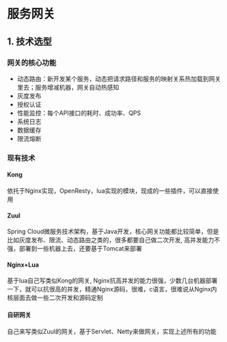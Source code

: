 # 服务网关

## 1. 技术选型

### 网关的核心功能

+ 动态路由：新开发某个服务，动态把请求路径和服务的映射关系热加载到网关里去；服务增减机器，网关自动热感知
+ 灰度发布
+ 授权认证
+ 性能监控：每个API接口的耗时、成功率、QPS
+ 系统日志
+ 数据缓存
+ 限流熔断



### 现有技术

#### Kong

依托于Nginx实现，OpenResty，lua实现的模块，现成的一些插件，可以直接使用



#### Zuul

Spring Cloud微服务技术架构，基于Java开发，核心网关功能都比较简单，但是比如灰度发布、限流、动态路由之类的，很多都要自己做二次开发, 高并发能力不强，部署到一些机器上去，还要基于Tomcat来部署



#### Nginx+Lua

基于lua自己写类似Kong的网关, Nginx抗高并发的能力很强，少数几台机器部署一下，就可以抗很高的并发，精通Nginx源码，很难，c语言，很难说从Nginx内核层面去做一些二次开发和源码定制



#### 自研网关

自己来写类似Zuul的网关，基于Servlet、Netty来做网关，实现上述所有的功能

